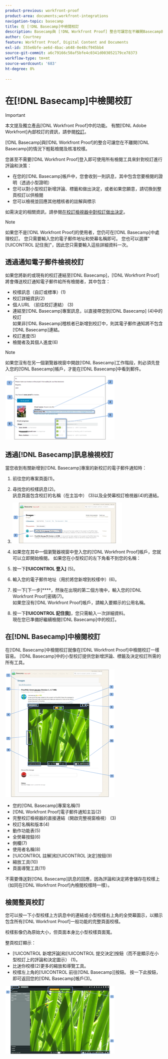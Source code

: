 ```yaml
---
product-previous: workfront-proof
product-area: documents;workfront-integrations
navigation-topic: basecamp
title: 在 [!DNL Basecamp]中檢閱校訂
description: Basecamp與 [!DNL Workfront Proof] 整合可讓您在不離開Basecamp的情況下輕鬆檢閱和核准校訂。
author: Courtney
feature: Workfront Proof, Digital Content and Documents
exl-id: 355e6bfe-ae6d-4bac-a648-0e48cf945bb4
source-git-commit: a6c79166c50af5bfe4c0341d003052179ce78373
workflow-type: tm+mt
source-wordcount: '683'
ht-degree: 0%

---
```


# 在[!DNL Basecamp]中檢閱校訂

>[!IMPORTANT]
>
>本文提及獨立產品[!DNL Workfront Proof]中的功能。 有關[!DNL Adobe Workfront]內部校訂的資訊，請參閱[校訂](../../../review-and-approve-work/proofing/proofing.md)。

[!DNL Basecamp]與[!DNL Workfront Proof]的整合可讓您在不離開[!DNL Basecamp]的情況下輕鬆檢閱及核准校樣。

您甚至不需要[!DNL Workfront Proof]登入即可使用所有檢閱工具來針對校訂進行評論和決策：

* 在您的[!DNL Basecamp]帳戶中，您會收到一則訊息，其中包含您要檢閱的證明（透過小型證明）
* 您可以對小型校訂新增評論、標籤和做出決定，或者如果您願意，請切換到整頁校訂以供檢閱
* 您可以檢視並回應其他稽核者的註解與標示

如需決定的相關資訊，請參閱[在校訂檢視器中對校訂做出決定](../../../review-and-approve-work/proofing/reviewing-proofs-within-workfront/make-a-decision-on-a-proof/make-decisions-on-proof.md)。

>[!NOTE]
>
> 如果您不是[!DNL Workfront Proof]的使用者，您仍可在[!DNL Basecamp]中處理校訂。 您只需要輸入您的電子郵件地址和熒幕名稱即可。 您也可以選擇&quot;[!UICONTROL 記住我]&quot;，因此您只需要輸入這些詳細資料一次。

## 透過通知電子郵件檢視校訂

如果您將新的或現有的校訂連結至[!DNL Basecamp]，[!DNL Workfront Proof]將會傳送校訂通知電子郵件給所有檢閱者，其中包含：

* 校樣訊息（自訂或標準）(1)
* 校訂詳細資訊(2)
* 個人URL （前往校訂連結） (3)
* 連結至[!DNL Basecamp]專案訊息，以直接帶您到[!DNL Basecamp] (4)中的校訂\
   如果非[!DNL Basecamp]稽核者已新增到校訂中，則其電子郵件通知將不包含[!DNL Basecamp]連結。
* 校訂進度(5)
* 檢閱者及其個人進度(6)

>[!NOTE]
>
> 如果您沒有在另一個瀏覽器視窗中開啟[!DNL Basecamp]工作階段，則必須先登入您的[!DNL Basecamp]帳戶，才能在[!DNL Basecamp]中看到郵件。

![Basecamp_ProofHQ_email_notification1__1_.png](assets/basecamp-proofhq-email-notification1--1--350x202.png)

## 透過[!DNL Basecamp]訊息檢視校訂

當您收到有關新增到[!DNL Basecamp]專案的新校訂的電子郵件通知時：

1. 前往您的專案頁面(1)。
1. 尋找您的校樣訊息(2)。\
   訊息頁面包含校訂的名稱（在主旨中） (3)以及全熒幕校訂檢視器(4)的連結。
1. ![Basecamp_messages_1.png](assets/basecamp-messages-1-350x129.png)

1. 如果您在其中一個瀏覽器視窗中登入您的[!DNL Workfront Proof]帳戶，您就可以立即開始檢閱。 如果您在小型校訂的左下角看不到您的名稱：
1. 按一下&#x200B;**[!UICONTROL 登入]** (5)。
1. 輸入您的電子郵件地址（用於將您新增到校樣中）(6)。
1. 按一下[下一步]****，然後在出現的第二個方塊中，輸入您的[!DNL Workfront Proof]密碼(7)。\
   如果您沒有[!DNL Workfront Proof]帳戶，請輸入要顯示的公用名稱。

1. 按一下&#x200B;**[!UICONTROL 記住我]**，您只需輸入一次詳細資料。\
   現在您已準備好繼續檢閱[!DNL Basecamp]中的校訂。

## 在[!DNL Basecamp]中檢閱校訂

在[!DNL Basecamp]中檢閱校訂就像在[!DNL Workfront Proof]中檢閱校訂一樣容易。 [!DNL Basecamp]中的小型校訂提供您新增評論、標籤及決定校訂所需的所有工具。

![Basecamp_message_window_with_miniproof.png](assets/basecamp-message-window-with-miniproof-350x406.png)

* 您的[!DNL Basecamp]專案名稱(1)
* [!DNL Workfront Proof]電子郵件通知主旨(2)
* 完整校訂檢視器的直接連結（開啟完整視窗檢視） (3)
* 校訂名稱和版本(4)
* 動作功能表(5)
* 全熒幕按鈕(6)
* 側欄(7)
* 使用者名稱(8)
* [!UICONTROL 註解]和[!UICONTROL 決定]按鈕(9)
* 縮放工具(10)
* 頁面導覽工具(11)

不需要傳送對[!DNL Basecamp]訊息的回應，因為評論和決定將會儲存在校樣上（如同在[!DNL Workfront Proof]內檢閱校樣時一樣）。

## 檢閱整頁校訂

您可以按一下小型校樣上方訊息中的連結或小型校樣右上角的全熒幕圖示，以顯示包含所有[!DNL Workfront Proof]一般功能的完整頁面校樣。

校樣影像仍為原始大小，但頁面本身比小型校樣頁面寬。

整頁校訂顯示：

* [!UICONTROL 新增評論]和[!UICONTROL 提交決定]按鈕（而不是顯示在小型校訂上的評論和決定圖示） (1)。
* 比迷你校樣(2)更多的縮放和導覽工具。
* 校樣左上角的[!UICONTROL 前往[!DNL Basecamp]]按鈕。 按一下此按鈕，即可返回您的[!DNL Basecamp]帳戶(3)。

![ProofHQ_full_screen_view.png](assets/proofhq-full-screen-view-350x217.png)

